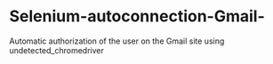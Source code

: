 # Selenium-autoconnection-Gmail-
Automatic authorization of the user on the Gmail site using undetected_chromedriver
